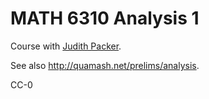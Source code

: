 # MATH 6310 Analysis 1

Course with [Judith Packer](https://www.colorado.edu/math/judith-packer).

See also <http://quamash.net/prelims/analysis>.

CC-0
